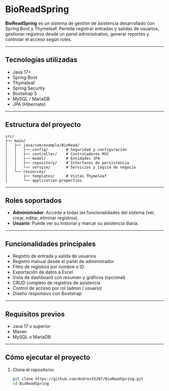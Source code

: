 # BioReadSpring

**BioReadSpring** es un sistema de gestión de asistencia desarrollado con Spring Boot y Thymeleaf. Permite registrar entradas y salidas de usuarios, gestionar registros desde un panel administrativo, generar reportes y controlar el acceso según roles.

---

##  Tecnologías utilizadas

- Java 17+
- Spring Boot
- Thymeleaf
- Spring Security
- Bootstrap 5
- MySQL / MariaDB
- JPA (Hibernate)

---

##  Estructura del proyecto

```plaintext
src/
├── main/
│   ├── java/com/example/BioRead/
│   │   ├── config/        # Seguridad y configuración
│   │   ├── controller/    # Controladores MVC
│   │   ├── model/         # Entidades JPA
│   │   ├── repository/    # Interfaces de persistencia
│   │   └── service/       # Servicios y lógica de negocio
│   └── resources/
│       ├── templates/     # Vistas Thymeleaf
│       └── application.properties
```
---

##  Roles soportados

- **Administrador**: Accede a todas las funcionalidades del sistema (ver, crear, editar, eliminar registros).
- **Usuario**: Puede ver su historial y marcar su asistencia diaria.

---

##  Funcionalidades principales

- Registro de entrada y salida de usuarios
- Registro manual desde el panel de administrador
- Filtro de registros por nombre o ID
- Exportación de datos a Excel
- Vista de dashboard con resumen y gráficos (opcional)
- CRUD completo de registros de asistencia
- Control de acceso por rol (admin / usuario)
- Diseño responsivo con Bootstrap

---

##  Requisitos previos

- Java 17 o superior
- Maven
- MySQL o MariaDB

---

##  Cómo ejecutar el proyecto

1. Clona el repositorio:

   ```bash
   git clone https://github.com/Andres55207/BioReadSpring.git
   cd BioReadSpring

